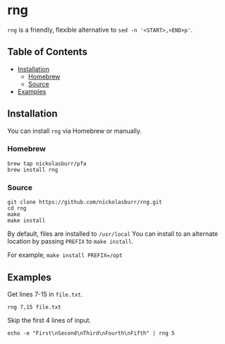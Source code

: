 # rng

`rng` is a friendly, flexible alternative to `sed -n '<START>,<END>p'`.

## Table of Contents

- [Installation](#installation)
  + [Homebrew](#homebrew)
  + [Source](#source)
- [Examples](#examples)

## Installation

You can install `rng` via Homebrew or manually.

### Homebrew

```
brew tap nickolasburr/pfa
brew install rng
```

### Source

```
git clone https://github.com/nickolasburr/rng.git
cd rng
make
make install
```

By default, files are installed to `/usr/local` You can install to an alternate location by passing `PREFIX` to `make install`.

For example, `make install PREFIX=/opt`

## Examples

Get lines 7-15 in `file.txt`.

```
rng 7,15 file.txt
```

Skip the first 4 lines of input.

```
echo -e "First\nSecond\nThird\nFourth\nFifth" | rng 5
```

